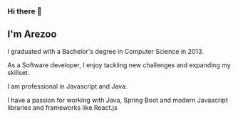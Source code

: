 ### Hi there 👋
## I'm Arezoo

I graduated with a Bachelor's degree in Computer Science in 2013.

As a Software developer, I enjoy tackling new challenges and expanding my skillset.

I am professional in Javascript and Java.

I have a passion for working with Java, Spring Boot and modern Javascript libraries and frameworks  like React.js


<!--
**arezooalipanah/arezooalipanah** is a ✨ _special_ ✨ repository because its `README.md` (this file) appears on your GitHub profile.

Here are some ideas to get you started:

- 🔭 I’m currently working on ...
- 🌱 I’m currently learning ...
- 👯 I’m looking to collaborate on ...
- 🤔 I’m looking for help with ...
- 💬 Ask me about ...
- 📫 How to reach me: ...
- 😄 Pronouns: ...
- ⚡ Fun fact: ...
-->
